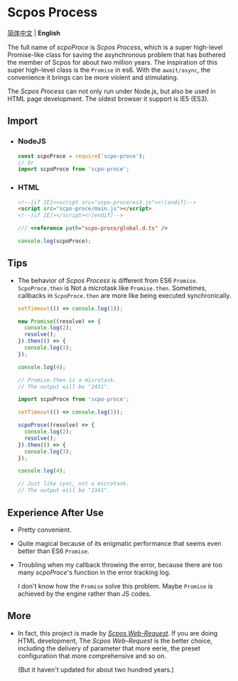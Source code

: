 # Scpos Process

[简体中文](readme-zh.md) | **English**

The full name of *scpoProce* is *Scpos Process*, which is a super high-level Promise-like class for saving the asynchronous problem that has bothered the member of Scpos for about two million years. The inspiration of this super high-level class is the `Promise` in es6.
With the `await/async`, the convenience it brings can be more violent and stimulating.

The *Scpos Process* can not only run under Node.js, but also be used in HTML page development.
The oldest browser it support is IE5 (ES3).

## Import

- ### NodeJS

  ```javascript
  const scpoProce = require('scpo-proce');
  // Or
  import scpoProce from 'scpo-proce';
  ```

- ### HTML

  ```html
  <!--[if IE]><script src="scpo-proce/es3.js"><![endif]-->
  <script src="scpo-proce/main.js"></script>
  <!--[if IE]></script><![endif]-->
  ```

  ```js
  /// <reference path="scpo-proce/global.d.ts" />

  console.log(scpoProce);
  ```

## Tips

- The behavior of *Scpos Process* is different from ES6 `Promise`. `ScpoProce.then` is Not a microtask like `Promise.then`. Sometimes, callbacks in `ScpoProce.then` are more like being executed synchronically.

  ```javascript
  setTimeout(() => console.log(1));

  new Promise((resolve) => {
    console.log(2);
    resolve();
  }).then(() => {
    console.log(3);
  });

  console.log(4);

  // Promise.then is a microtask.
  // The output will be "2431".
  ```

  ```javascript
  import scpoProce from 'scpo-proce';

  setTimeout(() => console.log(1));

  scpoProce((resolve) => {
    console.log(2);
    resolve();
  }).then(() => {
    console.log(3);
  });

  console.log(4);

  // Just like sync, not a microtask.
  // The output will be "2341".
  ```

## Experience After Use

- Pretty convenient.
- Quite magical because of its enigmatic performance that seems even better than ES6 `Promise`.
- Troubling when my callback throwing the error, because there are too many *scpoProce*'s function in the error tracking log.

  I don't know how the `Promise` solve this problem.
  Maybe `Promise` is achieved by the engine rather than JS codes.

## More

- In fact, this project is made by [*Scpos Web-Request*](https://github.com/E0SelmY4V/scpo-webreq).
  If you are doing HTML development, The *Scpos Web-Request* is the better choice, including the delivery of parameter that more eerie, the preset configuration that more comprehensive and so on.

  (But it haven't updated for about two hundred years.)
